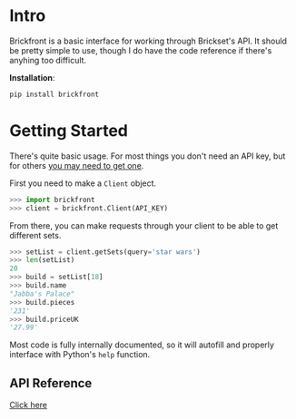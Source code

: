 # Intro

Brickfront is a basic interface for working through Brickset's API. It should be pretty simple to use, though I do have the code reference if there's anyhing too difficult.

**Installation**:

```bash
pip install brickfront
```

# Getting Started

There's quite basic usage. For most things you don't need an API key, but for others [you may need to get one](http://brickset.com/tools/webservices/requestkey).

First you need to make a `Client` object.

```python
>>> import brickfront
>>> client = brickfront.Client(API_KEY)
```

From there, you can make requests through your client to be able to get different sets.

```python
>>> setList = client.getSets(query='star wars')
>>> len(setList)
20
>>> build = setList[18]
>>> build.name
"Jabba's Palace"
>>> build.pieces
'231'
>>> build.priceUK
'27.99'
```

Most code is fully internally documented, so it will autofill and properly interface with Python's `help` function.

API Reference
--------------------

[Click here](https://brickfront.readthedocs.io/en/latest/index.html)
